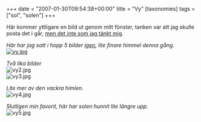 +++
date = "2007-01-30T09:54:38+00:00"
title = "Vy"
[taxonomies]
tags = ["sol", "solen"]
+++

Här kommer yttligare en bild ut genom mitt fönster, tanken var att jag skulle posta det i går, [men det inte som jag tänkt mig][1].

*Här har jag satt i hopp 5 bilder [igen][2], lite finare himmel denna gång.*  
<a class="imagelink" href="/images/2007/01/vy.jpg" title="vy.jpg"><img id="image277" src="http://cdn.junkpile.se/2007/01/vy.thumbnail.jpg" alt="vy.jpg" /></a>

*Två lika bilder*  
<img id="image279" src="/images/2007/01/vy2.jpg" alt="vy2.jpg" />  
<img id="image280" src="/images/2007/01/vy3.jpg" alt="vy3.jpg" />

*Lite mer av den vackra himlen.*  
<img id="image281" src="/images/2007/01/vy4.jpg" alt="vy4.jpg" />

*Slutligen min favorit, här har solen hunnit lite längre upp.*  
<img id="image282" src="/images/2007/01/vy5.jpg" alt="vy5.jpg" />



<small></small>

 [1]: http://junkpile.se/~s/wp/2007/01/100-packet-loss/
 [2]: http://junkpile.se/~s/wp/2007/01/min-utsikt/
